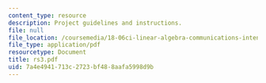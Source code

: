 ```yaml
---
content_type: resource
description: Project guidelines and instructions.
file: null
file_location: /coursemedia/18-06ci-linear-algebra-communications-intensive-spring-2004/7a4e4941713c2723bf488aafa5998d9b_rs3.pdf
file_type: application/pdf
resourcetype: Document
title: rs3.pdf
uid: 7a4e4941-713c-2723-bf48-8aafa5998d9b
---
```


